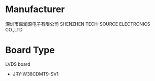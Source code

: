 # Manufacturer
深圳市嘉润源电子有限公司
SHENZHEN TECH-SOURCE ELECTRONICS CO.,LTD

# Board Type
LVDS board
- JRY-W38CDMT9-SV1
